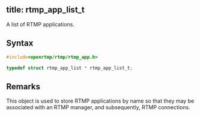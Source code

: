title: rtmp_app_list_t
--------------------------

A list of RTMP applications.

## Syntax ##

```c
#include<openrtmp/rtmp/rtmp_app.h>

typedef struct rtmp_app_list * rtmp_app_list_t;
```

## Remarks ##
This object is used to store RTMP applications by name so that they may be associated with an RTMP manager, and subsequently, RTMP connections.
